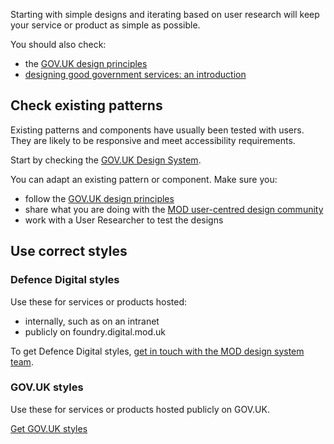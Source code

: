 Starting with simple designs and iterating based on user research will keep your service or product as simple as possible.

You should also check:

- the [GOV.UK design principles](https://www.gov.uk/guidance/government-design-principles)
- [designing good government services: an introduction](https://www.gov.uk/service-manual/design/introduction-designing-government-services)

## Check existing patterns

Existing patterns and components have usually been tested with users. They are likely to be responsive and meet accessibility requirements.

Start by checking the [GOV.UK Design System](https://design-system.service.gov.uk).

You can adapt an existing pattern or component. Make sure you:

- follow the [GOV.UK design principles](https://www.gov.uk/guidance/government-design-principles)
- share what you are doing with the [MOD user-centred design community](/your-community/user-centred-design)
- work with a User Researcher to test the designs

## Use correct styles

### Defence Digital styles

Use these for services or products hosted:

- internally, such as on an intranet
- publicly on foundry.digital.mod.uk

To get Defence Digital styles, [get in touch with the MOD design system team](#0).

### GOV.UK styles

Use these for services or products hosted publicly on GOV.UK.

[Get GOV.UK styles](https://design-system.service.gov.uk/styles)